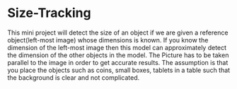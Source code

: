 # Size-Tracking

This mini project will detect the size of an object if we are given a reference object(left-most image) whose dimensions is known. If you know the dimension of the left-most image then this model can approximately detect the dimension of the other objects in the model. The Picture 
has to be taken parallel to the image in order to get accurate results. The assumption is that you place the objects such as coins, small boxes, tablets in a table such that the background is clear and not complicated.
